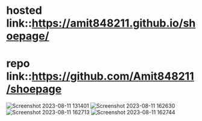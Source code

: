 # hosted link::https://amit848211.github.io/shoepage/
# repo link::https://github.com/Amit848211/shoepage
![Screenshot 2023-08-11 131401](https://github.com/Amit848211/shoepage/assets/111532901/7ace562e-5af9-4a17-90fe-a54c6a81d2d2)
![Screenshot 2023-08-11 162630](https://github.com/Amit848211/shoepage/assets/111532901/548c986a-dce3-4a45-b980-4adf5d378722)
![Screenshot 2023-08-11 162713](https://github.com/Amit848211/shoepage/assets/111532901/b9760c59-7aad-4dc6-b15b-6de4558cf963)
![Screenshot 2023-08-11 162744](https://github.com/Amit848211/shoepage/assets/111532901/0e758a2a-4a09-454c-b080-cc3ee2236db0)
